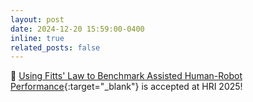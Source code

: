 ```yaml
---
layout: post
date: 2024-12-20 15:59:00-0400
inline: true
related_posts: false
---
```


🎉 [Using Fitts' Law to Benchmark Assisted Human-Robot Performance](https://mpan31415.github.io/assets/pdf/papers/2025/HRI25_AutoFitts.pdf){:target="_blank"} is accepted at HRI 2025!

